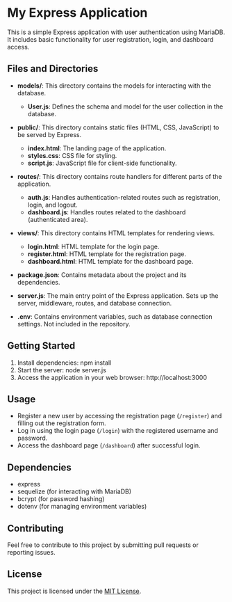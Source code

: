 # My Express Application

This is a simple Express application with user authentication using MariaDB. It includes basic functionality for user registration, login, and dashboard access.

## Files and Directories

- **models/**: This directory contains the models for interacting with the database.

  - **User.js**: Defines the schema and model for the user collection in the database.

- **public/**: This directory contains static files (HTML, CSS, JavaScript) to be served by Express.

  - **index.html**: The landing page of the application.
  - **styles.css**: CSS file for styling.
  - **script.js**: JavaScript file for client-side functionality.

- **routes/**: This directory contains route handlers for different parts of the application.

  - **auth.js**: Handles authentication-related routes such as registration, login, and logout.
  - **dashboard.js**: Handles routes related to the dashboard (authenticated area).

- **views/**: This directory contains HTML templates for rendering views.

  - **login.html**: HTML template for the login page.
  - **register.html**: HTML template for the registration page.
  - **dashboard.html**: HTML template for the dashboard page.

- **package.json**: Contains metadata about the project and its dependencies.

- **server.js**: The main entry point of the Express application. Sets up the server, middleware, routes, and database connection.

- **.env**: Contains environment variables, such as database connection settings. Not included in the repository.

## Getting Started

1. Install dependencies: npm install
2. Start the server: node server.js
3. Access the application in your web browser: http://localhost:3000

## Usage

- Register a new user by accessing the registration page (`/register`) and filling out the registration form.
- Log in using the login page (`/login`) with the registered username and password.
- Access the dashboard page (`/dashboard`) after successful login.

## Dependencies

- express
- sequelize (for interacting with MariaDB)
- bcrypt (for password hashing)
- dotenv (for managing environment variables)

## Contributing

Feel free to contribute to this project by submitting pull requests or reporting issues.

## License

This project is licensed under the [MIT License](LICENSE).
